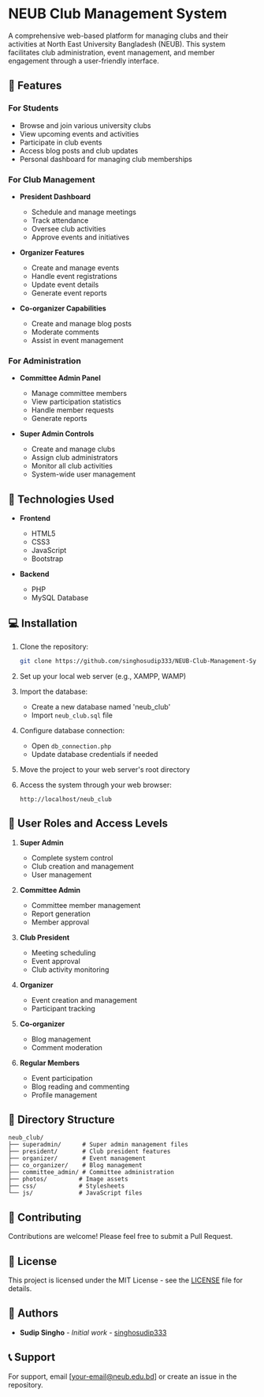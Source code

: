 # NEUB Club Management System

A comprehensive web-based platform for managing clubs and their activities at North East University Bangladesh (NEUB). This system facilitates club administration, event management, and member engagement through a user-friendly interface.

## 🌟 Features

### For Students
- Browse and join various university clubs
- View upcoming events and activities
- Participate in club events
- Access blog posts and club updates
- Personal dashboard for managing club memberships

### For Club Management
- **President Dashboard**
  - Schedule and manage meetings
  - Track attendance
  - Oversee club activities
  - Approve events and initiatives

- **Organizer Features**
  - Create and manage events
  - Handle event registrations
  - Update event details
  - Generate event reports

- **Co-organizer Capabilities**
  - Create and manage blog posts
  - Moderate comments
  - Assist in event management

### For Administration
- **Committee Admin Panel**
  - Manage committee members
  - View participation statistics
  - Handle member requests
  - Generate reports

- **Super Admin Controls**
  - Create and manage clubs
  - Assign club administrators
  - Monitor all club activities
  - System-wide user management

## 🚀 Technologies Used

- **Frontend**
  - HTML5
  - CSS3
  - JavaScript
  - Bootstrap

- **Backend**
  - PHP
  - MySQL Database

## 💻 Installation

1. Clone the repository:
   ```bash
   git clone https://github.com/singhosudip333/NEUB-Club-Management-System.git
   ```

2. Set up your local web server (e.g., XAMPP, WAMP)

3. Import the database:
   - Create a new database named 'neub_club'
   - Import `neub_club.sql` file

4. Configure database connection:
   - Open `db_connection.php`
   - Update database credentials if needed

5. Move the project to your web server's root directory

6. Access the system through your web browser:
   ```
   http://localhost/neub_club
   ```

## 🔐 User Roles and Access Levels

1. **Super Admin**
   - Complete system control
   - Club creation and management
   - User management

2. **Committee Admin**
   - Committee member management
   - Report generation
   - Member approval

3. **Club President**
   - Meeting scheduling
   - Event approval
   - Club activity monitoring

4. **Organizer**
   - Event creation and management
   - Participant tracking

5. **Co-organizer**
   - Blog management
   - Comment moderation

6. **Regular Members**
   - Event participation
   - Blog reading and commenting
   - Profile management

## 📝 Directory Structure

```
neub_club/
├── superadmin/      # Super admin management files
├── president/       # Club president features
├── organizer/       # Event management
├── co_organizer/    # Blog management
├── committee_admin/ # Committee administration
├── photos/         # Image assets
├── css/            # Stylesheets
└── js/             # JavaScript files
```

## 🤝 Contributing

Contributions are welcome! Please feel free to submit a Pull Request.

## 📄 License

This project is licensed under the MIT License - see the [LICENSE](LICENSE) file for details.

## 👥 Authors

- **Sudip Singho** - *Initial work* - [singhosudip333](https://github.com/singhosudip333)

## 📞 Support

For support, email [your-email@neub.edu.bd] or create an issue in the repository. 